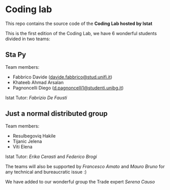 # Coding lab
This repo contains the source code of the **Coding Lab hosted by Istat**

This is the first edition of the Coding Lab, we have 6 wonderful students divided in two teams:

## Sta Py

Team members:
 * Fabbrico Davide (davide.fabbrico@stud.unifi.it)
 * Khateeb Ahmad Arsalan
 * Pagnoncelli Diego (d.pagnoncelli1@studenti.unibg.it)


Istat Tutor:
*Fabrizio De Fausti*

## Just a normal distributed group

Team members:
 * Resulbegoviq Hakile
 * Tijanic Jelena
 * Viti Elena

Istat Tutor:
*Erika Cerasti* and *Federico Brogi*

The teams will also be supported by *Francesco Amato* and *Mauro Bruno* for any technical and bureaucratic issue :)

We have added to our wonderful group the Trade expert *Serena Causo*
